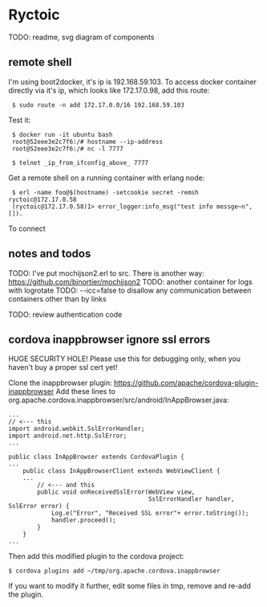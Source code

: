 Ryctoic
===================

 TODO: readme, svg diagram of components

remote shell
------------

I'm using boot2docker, it's ip is 192.168.59.103.
To access docker container directly via it's ip, which looks like 172.17.0.98, add this route:

     $ sudo route -n add 172.17.0.0/16 192.168.59.103

Test it:

     $ docker run -it ubuntu bash
     root@52eee3e2c7f6:/# hostname --ip-address
     root@52eee3e2c7f6:/# nc -l 7777

     $ telnet _ip_from_ifconfig_above_ 7777

Get a remote shell on a running container with erlang node:

     $ erl -name foo@$(hostname) -setcookie secret -remsh ryctoic@172.17.0.58
     (ryctoic@172.17.0.58)1> error_logger:info_msg("test info messge~n", []).

     
To connect
     
notes and todos
--------------

 TODO: I've put mochijson2.erl to src. There is another way: https://github.com/bjnortier/mochijson2
 TODO: another container for logs with logrotate
 TODO: --icc=false to disallow any communication between containers other than by links

 TODO: review authentication code



 
cordova inappbrowser ignore ssl errors
--------------------------------------

HUGE SECURITY HOLE!
Please use this for debugging only, when you haven't buy a proper ssl cert yet!

Clone the inappbrowser plugin: https://github.com/apache/cordova-plugin-inappbrowser
Add these lines to org.apache.cordova.inappbrowser/src/android/InAppBrowser.java:

```
...
// <--- this
import android.webkit.SslErrorHandler;
import android.net.http.SslError;
...

public class InAppBrowser extends CordovaPlugin {
...
    public class InAppBrowserClient extends WebViewClient {
    ...
        // <--- and this 
        public void onReceivedSslError(WebView view,
                                       SslErrorHandler handler, SslError error) {
            Log.e("Error", "Received SSL error"+ error.toString());
            handler.proceed();
        }
    }
...
```

Then add this modified plugin to the cordova project:

```
$ cordova plugins add ~/tmp/org.apache.cordova.inappbrowser
```

If you want to modify it further, edit some files in tmp, remove and re-add the plugin.


